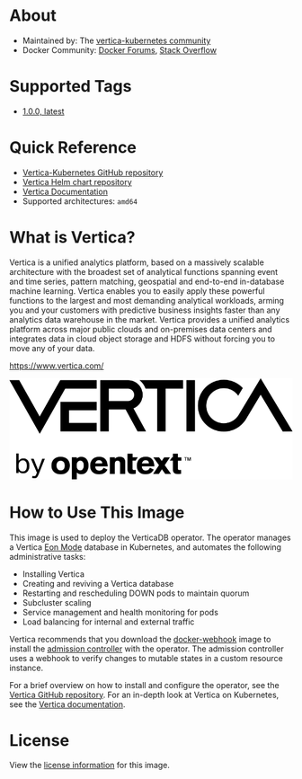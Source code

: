 # About

* Maintained by: The [vertica-kubernetes community](https://github.com/vertica/vertica-kubernetes)
* Docker Community: [Docker Forums](https://forums.docker.com/), [Stack Overflow](https://stackoverflow.com/questions/tagged/docker)

# Supported Tags
* [1.0.0, latest](https://github.com/vertica/vertica-kubernetes/blob/v1.0.0/docker-operator/Dockerfile)

# Quick Reference

* [Vertica-Kubernetes GitHub repository](https://github.com/vertica/vertica-kubernetes)
* [Vertica Helm chart repository](https://github.com/vertica/charts)
* [Vertica Documentation](https://www.vertica.com/docs/10.1.x/HTML/Content/Home.htm)
* Supported architectures: `amd64`

# What is Vertica?

Vertica is a unified analytics platform, based on a massively scalable architecture with the broadest set of analytical functions spanning event and time series, pattern matching, geospatial and end-to-end in-database machine learning. Vertica enables you to easily apply these powerful functions to the largest and most demanding analytical workloads, arming you and your customers with predictive business insights faster than any analytics data warehouse in the market. Vertica provides a unified analytics platform across major public clouds and on-premises data centers and integrates data in cloud object storage and HDFS without forcing you to move any of your data.

https://www.vertica.com/

![](https://raw.githubusercontent.com/vertica/vertica-kubernetes/main/vertica-logo.png)

# How to Use This Image

This image is used to deploy the VerticaDB operator. The operator manages a Vertica [Eon Mode](https://www.vertica.com/docs/11.0.x/HTML/Content/Authoring/Eon/Architecture.htm) database in Kubernetes, and automates the following administrative tasks:
- Installing Vertica
- Creating and reviving a Vertica database
- Restarting and rescheduling DOWN pods to maintain quorum
- Subcluster scaling
- Service management and health monitoring for pods
- Load balancing for internal and external traffic

Vertica recommends that you download the [docker-webhook](https://github.com/vertica/vertica-kubernetes/tree/main/docker-webhook) image to install the [admission controller](https://kubernetes.io/docs/reference/access-authn-authz/admission-controllers/) with the operator. The admission controller uses a webhook to verify changes to mutable states in a custom resource instance.

For a brief overview on how to install and configure the operator, see the [Vertica GitHub repository](https://github.com/vertica/vertica-kubernetes). For an in-depth look at Vertica on Kubernetes, see the [Vertica documentation](https://www.vertica.com/docs/11.0.x/HTML/Content/Authoring/Containers/ContainerizedVertica.htm).

# License

View the [license information](https://www.vertica.com/end-user-license-agreement-ce-version/) for this image.